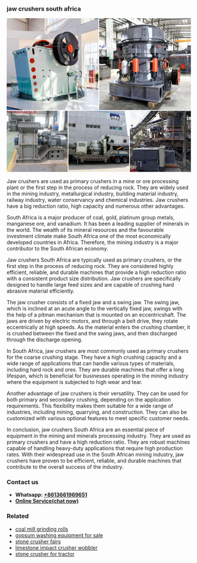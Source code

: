 <h3>jaw crushers south africa</h3><img src='1704856696.jpg' alt=''><p>Jaw crushers are used as primary crushers in a mine or ore processing plant or the first step in the process of reducing rock. They are widely used in the mining industry, metallurgical industry, building material industry, railway industry, water conservancy and chemical industries. Jaw crushers have a big reduction ratio, high capacity and numerous other advantages.</p><p>South Africa is a major producer of coal, gold, platinum group metals, manganese ore, and vanadium. It has been a leading supplier of minerals in the world. The wealth of its mineral resources and the favourable investment climate make South Africa one of the most economically developed countries in Africa. Therefore, the mining industry is a major contributor to the South African economy.</p><p>Jaw crushers South Africa are typically used as primary crushers, or the first step in the process of reducing rock. They are considered highly efficient, reliable, and durable machines that provide a high reduction ratio with a consistent product size distribution. Jaw crushers are specifically designed to handle large feed sizes and are capable of crushing hard abrasive material efficiently.</p><p>The jaw crusher consists of a fixed jaw and a swing jaw. The swing jaw, which is inclined at an acute angle to the vertically fixed jaw, swings with the help of a pitman mechanism that is mounted on an eccentricshaft. The jaws are driven by electric motors, and through a belt drive, they rotate eccentrically at high speeds. As the material enters the crushing chamber, it is crushed between the fixed and the swing jaws, and then discharged through the discharge opening.</p><p>In South Africa, jaw crushers are most commonly used as primary crushers for the coarse crushing stage. They have a high crushing capacity and a wide range of applications that can handle various types of materials, including hard rock and ores. They are durable machines that offer a long lifespan, which is beneficial for businesses operating in the mining industry where the equipment is subjected to high wear and tear.</p><p>Another advantage of jaw crushers is their versatility. They can be used for both primary and secondary crushing, depending on the application requirements. This flexibility makes them suitable for a wide range of industries, including mining, quarrying, and construction. They can also be customized with various optional features to meet specific customer needs.</p><p>In conclusion, jaw crushers South Africa are an essential piece of equipment in the mining and minerals processing industry. They are used as primary crushers and have a high reduction ratio. They are robust machines capable of handling heavy-duty applications that require high production rates. With their widespread use in the South African mining industry, jaw crushers have proven to be efficient, reliable, and durable machines that contribute to the overall success of the industry.</p><h3>Contact us</h3><ul><li><strong>Whatsapp:&nbsp;<a href="https://wa.me/8613661969651">+8613661969651</a></strong></li><li><a href="https://swt.shibang-china.com/?git&amp;zhl&amp;jaw crushers south africa"><strong>Online Service(chat now)</strong></a></li></ul><h3>Related</h3><ul><li><a href='coal mill grinding rolls.md'>coal mill grinding rolls</a></li><li><a href='gypsum washing equipment for sale.md'>gypsum washing equipment for sale</a></li><li><a href='stone crusher fairs.md'>stone crusher fairs</a></li><li><a href='limestone impact crusher wobbler.md'>limestone impact crusher wobbler</a></li><li><a href='stone crusher for tractor.md'>stone crusher for tractor</a></li></ul>